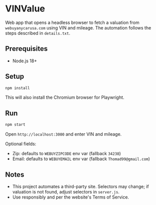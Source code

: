 # VINValue

Web app that opens a headless browser to fetch a valuation from `webuyanycarusa.com` using VIN and mileage. The automation follows the steps described in `details.txt`.

## Prerequisites

- Node.js 18+

## Setup

```bash
npm install
```

This will also install the Chromium browser for Playwright.

## Run

```bash
npm start
```

Open `http://localhost:3000` and enter VIN and mileage.

Optional fields:
- Zip: defaults to `WEBUYZIPCODE` env var (fallback `34238`)
- Email: defaults to `WEBUYEMAIL` env var (fallback `Thomad99@gmail.com`)

## Notes

- This project automates a third-party site. Selectors may change; if valuation is not found, adjust selectors in `server.js`.
- Use responsibly and per the website's Terms of Service.


